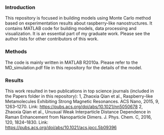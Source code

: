 ### Introduction
This repository is focused in building models using Monte Carlo method based on experimentation results about raspberry-like nanostructures.
It contains MATLAB code for building models, data processing and visualization. It is an essential part of my graduate work. Please see the
author lists for other contributors of this work.

### Methods
The code is mainly written in MATLAB R2010a. Please refer to the MD_simulation.pdf file in this repository for the details of the model.

### Results
This work resulted in two publications in top science journals (included in the Papers folder in this repository):
1, Zhaoxia Qian et al., Raspberry-like Metamolecules Exhibiting Strong Magnetic Resonances. ACS Nano, 2015, 9, 1263–1270. 
   Link: https://pubs.acs.org/doi/abs/10.1021/nn5050678
2, Zhaoxia Qian et al., Unusual Weak Interparticle Distance Dependence in Raman Enhancement from Nanoparticle Dimers. J. Phys. Chem. C, 
   2016, 120, 1824–1830. Link: https://pubs.acs.org/doi/abs/10.1021/acs.jpcc.5b09396
